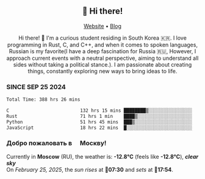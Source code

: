 <h2 align="center">👋 Hi there!</h2>
<p align="center">
  <a href="https://urdekcah.ru">Website</a> •
  <a href="https://urdekcah.blog">Blog</a>
</p>

<p align="center">
  Hi there! 👋 I'm a curious student residing in South Korea 🇰🇷. I love programming in Rust, C, and C++, and when it comes to spoken languages, Russian is my favorite(I have a deep fascination for Russia 🇷🇺, However, I approach current events with a neutral perspective, aiming to understand all sides without taking a political stance.). I am passionate about creating things, constantly exploring new ways to bring ideas to life.
</p>

### SINCE SEP 25 2024
<!--START_SECTION:waka-->
<!--LAST_WAKA_UPDATE:2025-02-23 18:26:04-->
```txt
Total Time: 388 hrs 26 mins

C                          132 hrs 15 mins ████████▒░░░░░░░░░░░░░░░░   33.13 %
Rust                       71 hrs 1 min    ████▒░░░░░░░░░░░░░░░░░░░░   17.79 %
Python                     51 hrs 45 mins  ███▒░░░░░░░░░░░░░░░░░░░░░   12.96 %
JavaScript                 18 hrs 22 mins  █░░░░░░░░░░░░░░░░░░░░░░░░   04.60 %
```
<!--END_SECTION:waka-->

<h3>Добро пожаловать в <img src="https://cdn-icons-png.flaticon.com/512/197/197408.png" width="13"/> Москву!</h3>

<!--START_SECTION:weather:moscow-->
<!--LAST_WEATHER_UPDATE:2025-02-25 01:40:50-->
Currently in **Moscow** (RU), the weather is: **-12.8°C** (feels like **-12.8°C**), ***clear sky***<br/>
On *February 25, 2025*, the *sun rises* at 🌅**07:30** and *sets* at 🌇**17:54**.
<!--END_SECTION:weather-->
